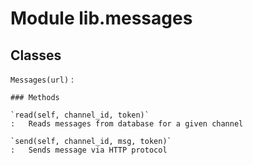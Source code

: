 Module lib.messages
===================

Classes
-------

`Messages(url)`
:   

    ### Methods

    `read(self, channel_id, token)`
    :   Reads messages from database for a given channel

    `send(self, channel_id, msg, token)`
    :   Sends message via HTTP protocol
